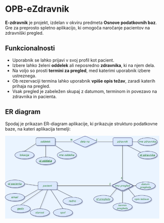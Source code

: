 # OPB-eZdravnik

**E-zdravnik** je projekt, izdelan v okviru predmeta **Osnove podatkovnih baz**. Gre za preprosto spletno aplikacijo, ki omogoča naročanje pacientov na zdravniški pregled.

## Funkcionalnosti

- Uporabnik se lahko prijavi v svoj profil kot pacient.
- Izbere lahko želeni **oddelek** ali neposredno **zdravnika**, ki na njem dela.
- Na voljo so prosti **termini za pregled**, med katerimi uporabnik izbere ustreznega.
- Ob rezervaciji termina lahko uporabnik **vpiše opis težav**, zaradi katerih prihaja na pregled.
- Vsak pregled je zabeležen skupaj z datumom, terminom in povezavo na zdravnika in pacienta.
  
##  ER diagram

Spodaj je prikazan ER-diagram aplikacije, ki prikazuje strukturo podatkovne baze, na kateri aplikacija temelji:

![ER diagram](projekt_opb_zdravnik.png)
